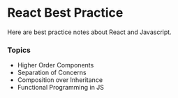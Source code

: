 # React Best Practice

Here are best practice notes about React and Javascript.


### Topics

- Higher Order Components
- Separation of Concerns
- Composition over Inheritance
- Functional Programming in JS
